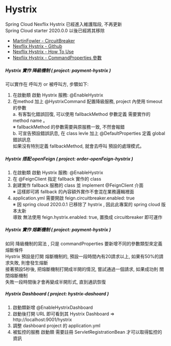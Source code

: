 # Hystrix
Spring Cloud Nexflix Hystrix 已經進入維護階段, 不再更新 <br>
Spring Cloud starter 2020.0.0 以後已經將其移除 <br>
- [MartinFowler - CircuitBreaker](https://martinfowler.com/bliki/CircuitBreaker.html)
- [Nexflix Hystrix - Github](https://github.com/Netflix/Hystrix) 
- [Nexflix Hystrix - How To Use](https://github.com/Netflix/Hystrix/wiki/How-To-Use)
- [Nexfiix Hystrix - CommandProperties 參數](https://github.com/Netflix/Hystrix/wiki/Configuration)

##### Hystrix 實作 降級機制 ( project: payment-hystrix )
可以實作在 呼叫方 or 被呼叫方, 步驟如下:
1. 在啟動類 啟動 Hystrix 服務: @EnableHystrix <br>
2. 在method 加上 @HystrixCommand 配置降級服務, project 內使用 timeout 的參數 <br>
   	a. 有客製化錯誤回復, 可以使用 fallbackMethod 參數定義 需要實作的 method name 。<br>
   	※ fallbackMethod 的參數需要與原服務一致, 不然會報錯 <br>
   	b. 可宣告預設錯誤訊息, 在 class levle 加上 @DefaultProperties 定義 global 錯誤訊息<br>
       如果沒有特別定義 fallbackMethod, 就會去呼叫 預設的處理模式。<br>

##### Hystrix 搭配 openFeign ( project: order-openFeign-hystrix )

1. 在啟動類 啟動 Hystrix 服務: @EnableHystrix <br>
2. 在 @FeignClient 指定 fallback 實作的 class <br>
3. 創建實作 fallback 服務的 class 並 implement @FeignClient 介面 <br>
※ 這樣即可將 fallback 的內容額外實作不會混在業務邏輯裡面 <br>
4. application.yml 需要開啟 feign.circuitbreaker.enabled: true <br>
※ 因 spring cloud 2020.0.1 已移除了 hystrix , 因此此專案的 spring cloud 版本太新 <br>
  導致 無法使用 feign.hystrix.enabled: true, 置換成 circuitbreaker 即可運作 <br>
  
##### Hystrix 實作 熔斷機制 ( project: payment-hystrix )
如同 降級機制的寫法 , 只是 commandProperties 要新增不同的參數類型來定義熔斷條件 <br>
Hystrix 預設是打開 熔斷機制的, 預設一段時間內有20請求以上, 如果有50%的請求失敗, 則會發生熔斷 <br>
接著預設5秒後, 把熔斷機制打開成半開的情況, 嘗試通過一個請求, 如果成功則 關閉熔斷機制<br>
失敗一段時間後才會再變成半開形式, 直到通訊恢復 <br>


##### Hystrix Dashboard ( project: hystrix-dashoard )
1. 啟動類新增 @EnableHystrixDashboard 
2. 啟動後打開 URL 即可看到其 Hystrix Dashboard => http://localhost:9001/hystrix <br>
3. 調整 dashboard project 的 application.yml <br>
4. 被監控的服務 啟動類 需要註冊 ServletRegistrationBean 才可以取得監控的資訊 <br> 

 


